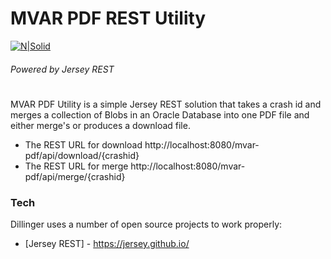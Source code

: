 # MVAR PDF REST Utility


[![N|Solid](https://jersey.github.io/images/jersey_logo.png)](https://nodesource.com/products/nsolid) 
###### Powered by Jersey REST
#
#
MVAR PDF Utility is a simple Jersey REST solution that takes a crash id and merges a collection of Blobs in an Oracle Database into one PDF file and either merge's or produces a download file.

  - The REST URL for download http://localhost:8080/mvar-pdf/api/download/{crashid}
  - The REST URL for merge http://localhost:8080/mvar-pdf/api/merge/{crashid}

### Tech

Dillinger uses a number of open source projects to work properly:

* [Jersey REST] - https://jersey.github.io/
